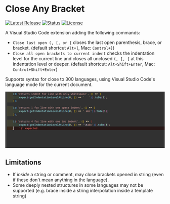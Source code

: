 # Close Any Bracket

[![Latest Release](https://flat.badgen.net/github/tag/cpulvermacher/close-any-bracket)](https://github.com/cpulvermacher/close-any-bracket/tags)
[![Status](https://flat.badgen.net/github/checks/cpulvermacher/close-any-bracket)](https://github.com/cpulvermacher/close-any-bracket/actions/workflows/node.js.yml)
[![License](https://flat.badgen.net/github/license/cpulvermacher/close-any-bracket)](./LICENSE)


A Visual Studio Code extension adding the following commands:

- `Close last open (, [, or {` closes the last open parenthesis, brace, or bracket. (default shortcut `Alt+]`, Mac: `Control+]`)
- `Close all open brackets to current indent` checks the indentation level for the current line and closes all unclosed `(, [, {` at this indentation level or deeper. (default shortcut: `Alt+Shift+Enter`, Mac: `Control+Shift+Enter`)

Supports syntax for close to 300 languages, using Visual Studio Code's language mode for the current document.

![Demo](./images/demo.gif)


## Limitations

- If _inside_ a string or comment, may close brackets opened in string (even if these don't mean anything in the language).
- Some deeply nested structures in some languages may not be supported (e.g. brace inside a string interpolation inside a template string)
